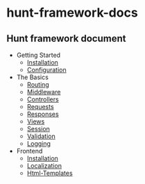 # hunt-framework-docs
## Hunt framework document

- Getting Started
    - [Installation](https://github.com/huntlabs/hunt-framework-docs/blob/master/installation.md)
    - [Configuration](https://github.com/huntlabs/hunt-framework-docs/blob/master/configuration.md)
- The Basics
    - [Routing](https://github.com/huntlabs/hunt-framework-docs/blob/master/routing.md)
    - [Middleware](https://github.com/huntlabs/hunt-framework-docs/blob/master/middleware.md)
    - [Controllers](https://github.com/huntlabs/hunt-framework-docs/blob/master/controllers.md)
    - [Requests](https://github.com/huntlabs/hunt-framework-docs/blob/master/requests.md)
    - [Responses](https://github.com/huntlabs/hunt-framework-docs/blob/master/responses.md)
    - [Views](https://github.com/huntlabs/hunt-framework-docs/blob/master/views.md)
    - [Session](https://github.com/huntlabs/hunt-framework-docs/blob/master/session.md)
    - [Validation](https://github.com/huntlabs/hunt-framework-docs/blob/master/validation.md)
    - [Logging](https://github.com/huntlabs/hunt-framework-docs/blob/master/logging.md)
- Frontend
    - [Installation](https://github.com/huntlabs/hunt-framework-docs/blob/master/installation.md)
    - [Localization](https://github.com/huntlabs/hunt-framework-docs/blob/master/localization.md)
    - [Html-Templates](https://github.com/huntlabs/hunt-framework-docs/blob/master/html-Templates.md)
